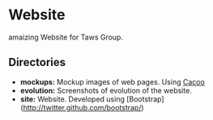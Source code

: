 Website
=======

amaizing Website for Taws Group.

Directories
-----------

* **mockups:** Mockup images of web pages. Using [Cacoo](www.cacoo.com)
* **evolution:** Screenshots of evolution of the website.
* **site:** Website. Developed using [Bootstrap] (http://twitter.github.com/bootstrap/)


